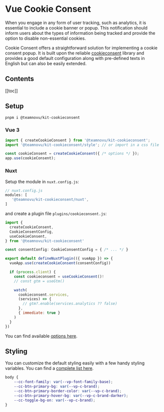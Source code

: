 <script setup>
import { getCurrentInstance, onMounted } from 'vue'
import { createCookieConsent } from '@teamnovu/kit-cookieconsent';
import { useRouter } from 'vitepress'
import '@teamnovu/kit-cookieconsent/style';

//setup
if (!import.meta.env.SSR) {
  const instance = getCurrentInstance();
  const app = instance.appContext.app;
  app.use(createCookieConsent());
  onMounted(()=>{
    const router = useRouter();
    router.onBeforeRouteChange = () => { app.config.globalProperties.$cookieconsent?.reset(true); }
    window.onbeforeunload = () => { app.config.globalProperties.$cookieconsent?.reset(true); }
  })
}

</script>
<style>
body {
    --cc-font-family: var(--vp-font-family-base);
    --cc-btn-primary-bg: var(--vp-c-brand);
    --cc-btn-primary-border-color: var(--vp-c-brand);
    --cc-btn-primary-hover-bg: var(--vp-c-brand-darker);
    --cc-btn-primary-hover-border-color: var(--vp-c-brand-darker);
    --cc-toggle-on-bg: var(--vp-c-brand);
}
</style>

# Vue Cookie Consent

When you engage in any form of user tracking, such as analytics, it is essential to include a cookie banner or popup. This notification should inform users about the types of information being tracked and provide the option to disable non-essential cookies. 

Cookie Consent offers a straightforward solution for implementing a cookie consent popup. It is built upon the reliable [cookieconsent](https://github.com/orestbida/cookieconsent) library and provides a good default configuration along with pre-defined texts in English but can also be easily extended.


## Contents

[[toc]]

## Setup

```bash
pnpm i @teamnovu/kit-cookieconsent
```

### Vue 3
```js
import { createCookieConsent } from '@teamnovu/kit-cookieconsent';
import '@teamnovu/kit-cookieconsent/style'; // or import in a css file

const cookieConsent = createCookieConsent({ /* options */ });
app.use(cookieConsent);
```

### Nuxt
Setup the module in `nuxt.config.js`:
```js
// nuxt.config.js
modules: [
   '@teamnovu/kit-cookieconsent/nuxt',
]
```

and create a plugin file `plugins/cookieconsent.js`:
```js
import {
  createCookieConsent,
  CookieConsentConfig,
  useCookieConsent,
} from '@teamnovu/kit-cookieconsent'

const consentConfig: CookieConsentConfig = { /* ... */ }

export default defineNuxtPlugin(({ vueApp }) => {
  vueApp.use(createCookieConsent(consentConfig))

  if (process.client) {
    const cookieconsent = useCookieConsent()!
    // const gtm = useGtm()

    watch(
      cookieconsent.services,
      (services) => {
        // gtm?.enable(services.analytics ?? false)
      },
      { immediate: true }
    )
  }
})

```
You can find available [options here](https://cookieconsent.orestbida.com/reference/configuration-reference.html).



## Styling

You can customize the default styling easily with a few handy styling variables. You can find a [complete list here](https://github.com/orestbida/cookieconsent/blob/master/src/cookieconsent.css).

```css
body {
    --cc-font-family: var(--vp-font-family-base);
    --cc-btn-primary-bg: var(--vp-c-brand);
    --cc-btn-primary-border-color: var(--vp-c-brand);
    --cc-btn-primary-hover-bg: var(--vp-c-brand-darker);
    --cc-toggle-bg-on: var(--vp-c-brand);
}
```